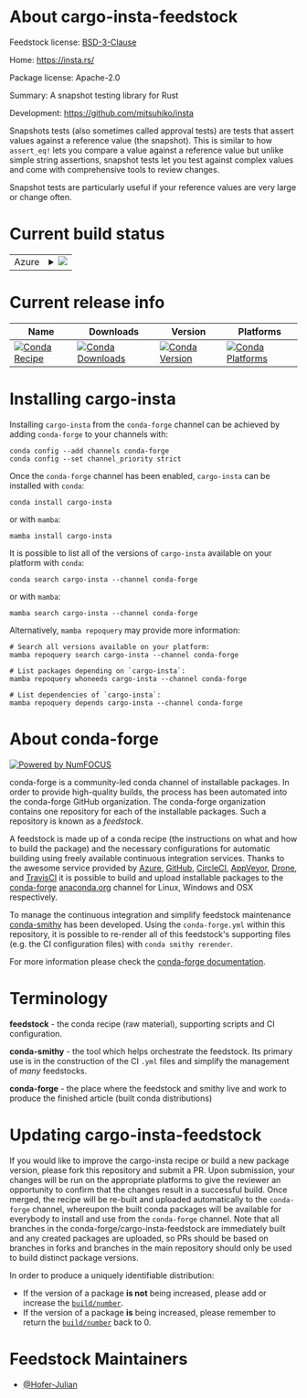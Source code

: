About cargo-insta-feedstock
===========================

Feedstock license: [BSD-3-Clause](https://github.com/conda-forge/cargo-insta-feedstock/blob/main/LICENSE.txt)

Home: https://insta.rs/

Package license: Apache-2.0

Summary: A snapshot testing library for Rust

Development: https://github.com/mitsuhiko/insta

Snapshots tests (also sometimes called approval tests) are tests that
assert values against a reference value (the snapshot). This is similar
to how `assert_eq!` lets you compare a value against a reference value but
unlike simple string assertions, snapshot tests let you test against complex
values and come with comprehensive tools to review changes.

Snapshot tests are particularly useful if your reference values are very
large or change often.

Current build status
====================


<table>
    
  <tr>
    <td>Azure</td>
    <td>
      <details>
        <summary>
          <a href="https://dev.azure.com/conda-forge/feedstock-builds/_build/latest?definitionId=25032&branchName=main">
            <img src="https://dev.azure.com/conda-forge/feedstock-builds/_apis/build/status/cargo-insta-feedstock?branchName=main">
          </a>
        </summary>
        <table>
          <thead><tr><th>Variant</th><th>Status</th></tr></thead>
          <tbody><tr>
              <td>linux_64</td>
              <td>
                <a href="https://dev.azure.com/conda-forge/feedstock-builds/_build/latest?definitionId=25032&branchName=main">
                  <img src="https://dev.azure.com/conda-forge/feedstock-builds/_apis/build/status/cargo-insta-feedstock?branchName=main&jobName=linux&configuration=linux%20linux_64_" alt="variant">
                </a>
              </td>
            </tr><tr>
              <td>osx_64</td>
              <td>
                <a href="https://dev.azure.com/conda-forge/feedstock-builds/_build/latest?definitionId=25032&branchName=main">
                  <img src="https://dev.azure.com/conda-forge/feedstock-builds/_apis/build/status/cargo-insta-feedstock?branchName=main&jobName=osx&configuration=osx%20osx_64_" alt="variant">
                </a>
              </td>
            </tr><tr>
              <td>win_64</td>
              <td>
                <a href="https://dev.azure.com/conda-forge/feedstock-builds/_build/latest?definitionId=25032&branchName=main">
                  <img src="https://dev.azure.com/conda-forge/feedstock-builds/_apis/build/status/cargo-insta-feedstock?branchName=main&jobName=win&configuration=win%20win_64_" alt="variant">
                </a>
              </td>
            </tr>
          </tbody>
        </table>
      </details>
    </td>
  </tr>
</table>

Current release info
====================

| Name | Downloads | Version | Platforms |
| --- | --- | --- | --- |
| [![Conda Recipe](https://img.shields.io/badge/recipe-cargo--insta-green.svg)](https://anaconda.org/conda-forge/cargo-insta) | [![Conda Downloads](https://img.shields.io/conda/dn/conda-forge/cargo-insta.svg)](https://anaconda.org/conda-forge/cargo-insta) | [![Conda Version](https://img.shields.io/conda/vn/conda-forge/cargo-insta.svg)](https://anaconda.org/conda-forge/cargo-insta) | [![Conda Platforms](https://img.shields.io/conda/pn/conda-forge/cargo-insta.svg)](https://anaconda.org/conda-forge/cargo-insta) |

Installing cargo-insta
======================

Installing `cargo-insta` from the `conda-forge` channel can be achieved by adding `conda-forge` to your channels with:

```
conda config --add channels conda-forge
conda config --set channel_priority strict
```

Once the `conda-forge` channel has been enabled, `cargo-insta` can be installed with `conda`:

```
conda install cargo-insta
```

or with `mamba`:

```
mamba install cargo-insta
```

It is possible to list all of the versions of `cargo-insta` available on your platform with `conda`:

```
conda search cargo-insta --channel conda-forge
```

or with `mamba`:

```
mamba search cargo-insta --channel conda-forge
```

Alternatively, `mamba repoquery` may provide more information:

```
# Search all versions available on your platform:
mamba repoquery search cargo-insta --channel conda-forge

# List packages depending on `cargo-insta`:
mamba repoquery whoneeds cargo-insta --channel conda-forge

# List dependencies of `cargo-insta`:
mamba repoquery depends cargo-insta --channel conda-forge
```


About conda-forge
=================

[![Powered by
NumFOCUS](https://img.shields.io/badge/powered%20by-NumFOCUS-orange.svg?style=flat&colorA=E1523D&colorB=007D8A)](https://numfocus.org)

conda-forge is a community-led conda channel of installable packages.
In order to provide high-quality builds, the process has been automated into the
conda-forge GitHub organization. The conda-forge organization contains one repository
for each of the installable packages. Such a repository is known as a *feedstock*.

A feedstock is made up of a conda recipe (the instructions on what and how to build
the package) and the necessary configurations for automatic building using freely
available continuous integration services. Thanks to the awesome service provided by
[Azure](https://azure.microsoft.com/en-us/services/devops/), [GitHub](https://github.com/),
[CircleCI](https://circleci.com/), [AppVeyor](https://www.appveyor.com/),
[Drone](https://cloud.drone.io/welcome), and [TravisCI](https://travis-ci.com/)
it is possible to build and upload installable packages to the
[conda-forge](https://anaconda.org/conda-forge) [anaconda.org](https://anaconda.org/)
channel for Linux, Windows and OSX respectively.

To manage the continuous integration and simplify feedstock maintenance
[conda-smithy](https://github.com/conda-forge/conda-smithy) has been developed.
Using the ``conda-forge.yml`` within this repository, it is possible to re-render all of
this feedstock's supporting files (e.g. the CI configuration files) with ``conda smithy rerender``.

For more information please check the [conda-forge documentation](https://conda-forge.org/docs/).

Terminology
===========

**feedstock** - the conda recipe (raw material), supporting scripts and CI configuration.

**conda-smithy** - the tool which helps orchestrate the feedstock.
                   Its primary use is in the construction of the CI ``.yml`` files
                   and simplify the management of *many* feedstocks.

**conda-forge** - the place where the feedstock and smithy live and work to
                  produce the finished article (built conda distributions)


Updating cargo-insta-feedstock
==============================

If you would like to improve the cargo-insta recipe or build a new
package version, please fork this repository and submit a PR. Upon submission,
your changes will be run on the appropriate platforms to give the reviewer an
opportunity to confirm that the changes result in a successful build. Once
merged, the recipe will be re-built and uploaded automatically to the
`conda-forge` channel, whereupon the built conda packages will be available for
everybody to install and use from the `conda-forge` channel.
Note that all branches in the conda-forge/cargo-insta-feedstock are
immediately built and any created packages are uploaded, so PRs should be based
on branches in forks and branches in the main repository should only be used to
build distinct package versions.

In order to produce a uniquely identifiable distribution:
 * If the version of a package **is not** being increased, please add or increase
   the [``build/number``](https://docs.conda.io/projects/conda-build/en/latest/resources/define-metadata.html#build-number-and-string).
 * If the version of a package **is** being increased, please remember to return
   the [``build/number``](https://docs.conda.io/projects/conda-build/en/latest/resources/define-metadata.html#build-number-and-string)
   back to 0.

Feedstock Maintainers
=====================

* [@Hofer-Julian](https://github.com/Hofer-Julian/)

